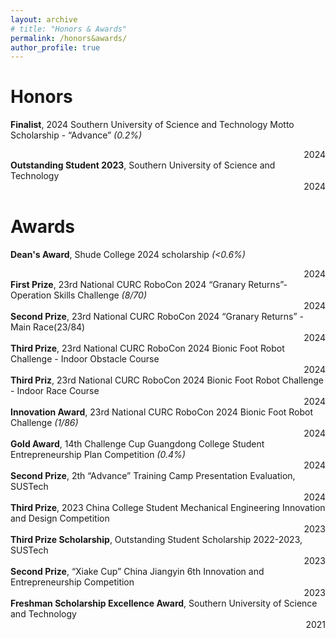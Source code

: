 ```yaml
---
layout: archive
# title: "Honors & Awards"
permalink: /honors&awards/
author_profile: true
---
```


Honors
======
**Finalist**, 2024 Southern University of Science and Technology Motto Scholarship - “Advance” *(0.2%)* <div align="right">2024</div>
**Outstanding Student 2023**, Southern University of Science and Technology	<div align="right">2024</div>

Awards
======
**Dean's Award**, Shude College 2024 scholarship *(<0.6%)* <div align="right">2024</div>
**First Prize**, 23rd National CURC RoboCon 2024 “Granary Returns”- Operation Skills Challenge *(8/70)* 	<div align="right">2024</div>
**Second Prize**, 23rd National CURC RoboCon 2024 “Granary Returns” - Main Race(23/84)	<div align="right">2024</div>
**Third Prize**, 23rd National CURC RoboCon 2024 Bionic Foot Robot Challenge - Indoor Obstacle Course	<div align="right">2024</div>
**Third Priz**, 23rd National CURC RoboCon 2024 Bionic Foot Robot Challenge - Indoor Race Course	<div align="right">2024</div>
**Innovation Award**, 23rd National CURC RoboCon 2024 Bionic Foot Robot Challenge *(1/86)*	<div align="right">2024</div>
**Gold Award**, 14th Challenge Cup Guangdong College Student Entrepreneurship Plan Competition *(0.4%)*	<div align="right">2024</div>
**Second Prize**, 2th “Advance” Training Camp Presentation Evaluation, SUSTech	<div align="right">2024</div>
**Third Prize**, 2023 China College Student Mechanical Engineering Innovation and Design Competition	<div align="right">2023</div>
**Third Prize Scholarship**, Outstanding Student Scholarship 2022-2023, SUSTech	<div align="right">2023</div>
**Second Prize**, “Xiake Cup” China Jiangyin 6th Innovation and Entrepreneurship Competition	<div align="right">2023</div>
**Freshman Scholarship Excellence Award**, Southern University of Science and Technology 	<div align="right">2021</div>



